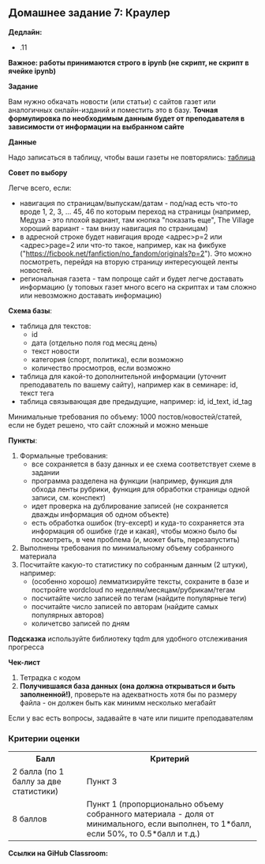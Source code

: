 ## Домашнее задание 7: Краулер

**Дедлайн:**
 
- .11 

**Важное: работы принимаются строго в ipynb (не скрипт, не скрипт в ячейке ipynb)**

**Задание**

Вам нужно обкачать новости (или статьи) с сайтов газет или аналогичных онлайн-изданий и поместить это в базу. **Точная формулировка по необходимым данным будет от преподавателя в зависимости от информации на выбранном сайте**

**Данные**

Надо записаться в таблицу, чтобы ваши газеты не повторялись: [таблица](https://docs.google.com/spreadsheets/d/1lahdkmQuncQc9y0jPY2cjjYgnYP5XYERXQ_L-cs9gG4/edit?usp=sharing)

**Совет по выбору**

Легче всего, если:

- навигация по страницам/выпускам/датам - под/над есть что-то вроде 1, 2, 3, ... 45, 46 по которым переход на страницы (например, Медуза - это плохой вариант, там кнопка "показать еще", The Village хороший вариант - там внизу навигация по страницам)
- в адресной строке будет навигация вроде <адрес>p=2 или  <адрес>page=2 или что-то такое, например, как на фикбуке ("https://ficbook.net/fanfiction/no_fandom/originals?p=2"). Это можно посмотреть, перейдя на вторую страницу интересующей ленты новостей.
- региональная газета - там попроще сайт и будет легче доставать информацию (у топовых газет много всего на скриптах и там сложно или невозможно доставать информацию)

**Схема базы**:

- таблица для текстов:
    - id
    - дата (отдельно поля год месяц день)
    - текст новости
    - категория (спорт, политика), если возможно
    - количество просмотров, если возможно
- таблица для какой-то дополнительной информации (уточнит преподаватель по вашему сайту), например как в семинаре: id, текст тега
- таблица связывающая две предыдущие, например: id, id_text, id_tag

Минимальные требования по объему: 1000 постов/новостей/статей, если не будет решено, что сайт сложный и можно меньше

**Пункты**:

1. Формальные требования:
    - все сохраняется в базу данных и ее схема соответствует схеме в задании
    - программа разделена на функции (например, функция для обхода ленты рубрики, функция для обработки страницы одной записи, см. конспект)
    - идет проверка на дублирование записей (не сохраняется дважды информация об одном объекте)
    - есть обработка ошибок (try-except) и куда-то сохраняется эта информация об ошибке (где и какая), чтобы можно было бы посмотреть, в чем проблема (и, может быть, перезапустить)
2. Выполнены требования по минимальному объему собранного материала
3. Посчитайте какую-то статистику по собранным данным (2 штуки), например:
    - (особенно хорошо) лемматизируйте тексты, сохраните в базе и постройте wordcloud по неделям/месяцам/рубрикам/тегам
    - посчитайте число записей по тегам (найдите популярные теги)
    - посчитайте число записей по авторам (найдите самых популярных авторов)
    - количетсво записей по дням

**Подсказка** используйте библиотеку tqdm для удобного отслеживания прогресса

**Чек-лист**

1. Тетрадка с кодом
2. **Получившаяся база данных (она должна открываться и быть заполненной!)**, проверьте на адекватность хотя бы по размеру файла - он должен быть как минимм несколько мегабайт

Если у вас есть вопросы, задавайте в чате или пишите преподавателям

### Критерии оценки

<table>
    <tr><th>Балл</th><th>Критерий</th></tr>
    <tr><td>2 балла (по 1 баллу за две статистики)</td><td>Пункт 3</td></tr>
    <tr><td>8 баллов</td><td>Пункт 1 (пропорционально объему собранного материала - доля от минимального, если выполнен, то 1*балл, если 50%, то 0.5*балл и т.д.) </td></tr>
</table>


**Ссылки на GiHub Classroom:**
